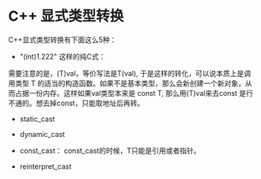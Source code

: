 # C++ 显式类型转换

C++显式类型转换有下面这么5种：

- "(int)1.222" 这样的纯C式：
  
需要注意的是，(T)val，等价写法是T(val), 于是这样的转化，可以说本质上是调用类型 T 的适当的构造函数。如果不是基本类型，那么会新创建一个新对象，从而占据一份内存。这样如果val类型本来是 const T, 那么用(T)val来去const 是行不通的。想去掉const，只能取地址后再转。

- static_cast

- dynamic_cast

- const_cast：
const_cast的时候，T只能是引用或者指针。

- reinterpret_cast
